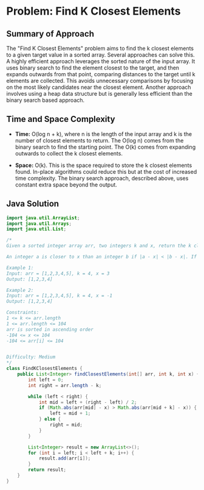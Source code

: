 # Problem: Find K Closest Elements

## Summary of Approach

The "Find K Closest Elements" problem aims to find the k closest elements to a given target value in a sorted array.  Several approaches can solve this.  A highly efficient approach leverages the sorted nature of the input array.  It uses binary search to find the element closest to the target, and then expands outwards from that point, comparing distances to the target until k elements are collected. This avoids unnecessary comparisons by focusing on the most likely candidates near the closest element. Another approach involves using a heap data structure but is generally less efficient than the binary search based approach.


## Time and Space Complexity

- **Time:** O(log n + k), where n is the length of the input array and k is the number of closest elements to return.  The O(log n) comes from the binary search to find the starting point. The O(k) comes from expanding outwards to collect the k closest elements.

- **Space:** O(k). This is the space required to store the k closest elements found.  In-place algorithms could reduce this but at the cost of increased time complexity.  The binary search approach, described above, uses constant extra space beyond the output.

## Java Solution
```java
import java.util.ArrayList;
import java.util.Arrays;
import java.util.List;

/*
Given a sorted integer array arr, two integers k and x, return the k closest integers to x in the array. The result should also be sorted in ascending order.

An integer a is closer to x than an integer b if |a - x| < |b - x|. If |a - x| == |b - x|, then the smaller integer is closer.

Example 1:
Input: arr = [1,2,3,4,5], k = 4, x = 3
Output: [1,2,3,4]

Example 2:
Input: arr = [1,2,3,4,5], k = 4, x = -1
Output: [1,2,3,4]

Constraints:
1 <= k <= arr.length
1 <= arr.length <= 104
arr is sorted in ascending order
-104 <= x <= 104
-104 <= arr[i] <= 104


Difficulty: Medium
*/
class FindKClosestElements {
    public List<Integer> findClosestElements(int[] arr, int k, int x) {
        int left = 0;
        int right = arr.length - k;

        while (left < right) {
            int mid = left + (right - left) / 2;
            if (Math.abs(arr[mid] - x) > Math.abs(arr[mid + k] - x)) {
                left = mid + 1;
            } else {
                right = mid;
            }
        }

        List<Integer> result = new ArrayList<>();
        for (int i = left; i < left + k; i++) {
            result.add(arr[i]);
        }
        return result;
    }
}
```